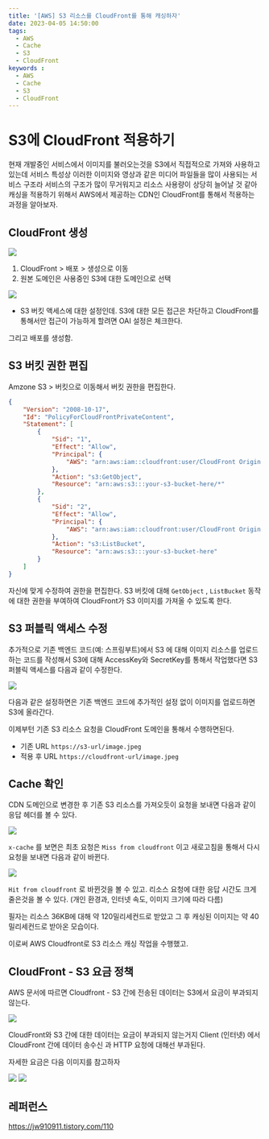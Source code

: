 ```yaml
---
title: '[AWS] S3 리소스를 CloudFront를 통해 캐싱하자'
date: 2023-04-05 14:50:00
tags:
  - AWS
  - Cache
  - S3
  - CloudFront
keywords :
  - AWS
  - Cache
  - S3
  - CloudFront
---
```


# S3에 CloudFront 적용하기

현재 개발중인 서비스에서 이미지를 불러오는것을 S3에서 직접적으로 가져와 사용하고 있는데
서비스 특성상 이러한 이미지와 영상과 같은 미디어 파일들을 많이 사용되는 서비스 구조라 
서비스의 구조가 많이 무거워지고 리소스 사용량이 상당히 늘어날 것 같아 캐싱을 적용하기 위해서 
AWS에서 제공하는 CDN인 CloudFront를 통해서 적용하는 과정을 알아보자.

## CloudFront 생성

![](1.png)

1. CloudFront > 배포 > 생성으로 이동
2. 원본 도메인은 사용중인 S3에 대한 도메인으로 선택

![](2.png)
- S3 버킷 액세스에 대한 설정인데. S3에 대한 모든 접근은 차단하고 CloudFront를 통해서만 접근이 가능하게 할려면 OAI 설정은 체크한다. 

그리고 배포를 생성함.

## S3 버킷 권한 편집
Amzone S3 > 버킷으로 이동해서 버킷 권한을 편집한다.

```json
{
    "Version": "2008-10-17",
    "Id": "PolicyForCloudFrontPrivateContent",
    "Statement": [
        {
            "Sid": "1",
            "Effect": "Allow",
            "Principal": {
                "AWS": "arn:aws:iam::cloudfront:user/CloudFront Origin Access Identity OAI-Here"
            },
            "Action": "s3:GetObject",
            "Resource": "arn:aws:s3:::your-s3-bucket-here/*"
        },
        {
            "Sid": "2",
            "Effect": "Allow",
            "Principal": {
                "AWS": "arn:aws:iam::cloudfront:user/CloudFront Origin Access Identity OAI-Here"
            },
            "Action": "s3:ListBucket",
            "Resource": "arn:aws:s3:::your-s3-bucket-here"
        }
    ]
}
```
자신에 맞게 수정하여 권한을 편집한다.
S3 버킷에 대해 `GetObject` , `ListBucket` 동작에 대한 권한을 부여하여 CloudFront가 S3 이미지를 가져올 수 있도록 한다.

## S3 퍼블릭 액세스 수정
추가적으로 기존 백엔드 코드(예: 스프링부트)에서 S3 에 대해 이미지 리소스를 업로드하는 코드를 작성해서 S3에 대해 AccessKey와 SecretKey를 통해서 작업했다면 S3 퍼블릭 액세스를 다음과 같이 수정한다.

![](3.png)

다음과 같은 설정하면은 기존 백엔드 코드에 추가적인 설정 없이 이미지를 업로드하면 S3에 올라간다.

이제부턴 기존 S3 리소스 요청을 CloudFront 도메인을 통해서 수행하면된다.

- 기존 URL `https://s3-url/image.jpeg`
- 적용 후 URL `https://cloudfront-url/image.jpeg`

## Cache 확인
CDN 도메인으로 변경한 후 기존 S3 리소스를 가져오듯이 요청을 보내면 다음과 같이 응답 헤더를 볼 수 있다.

![](4.png)

`x-cache` 를 보면은 최초 요청은 `Miss from cloudfront` 이고 새로고침을 통해서 다시 요청을 보내면 다음과 같이 바뀐다.

![](5.png)

`Hit from cloudfront` 로 바뀐것을 볼 수 있고. 리소스 요청에 대한 응답 시간도 크게 줄은것을 볼 수 있다. (개인 환경과, 인터넷 속도, 이미지 크기에 따라 다름)

필자는 리소스 36KB에 대해 약 120밀리세컨드로 받았고 그 후 캐싱된 이미지는 약 40밀리세컨드로 받아온 모습이다.

이로써 AWS Cloudfront로 S3 리소스 캐싱 작업을 수행했고.

## CloudFront - S3 요금 정책
AWS 문서에 따르면 Cloudfront - S3 간에 전송된 데이터는 S3에서 요금이 부과되지 않는다.

![](https://blog.kakaocdn.net/dn/dvQZ5Q/btrnFazzAb7/ttfyBK0Xn02p0BhX7b17cK/img.png)

CloudFront와 S3 간에 대한 데이터는 요금이 부과되지 않는거지 Client (인터넷) 에서 CloudFront 간에 데이터 송수신 과 HTTP 요청에 대해선 부과된다. 

자세한 요금은 다음 이미지를 참고하자

![](https://blog.kakaocdn.net/dn/bNlRAh/btrnBzNjJZb/kf5n4Yw0xlfszmzTfWNPM0/img.png)
![](https://blog.kakaocdn.net/dn/cVU1N0/btrnHSebQNc/TfigOAnI0JSSk3dKoB1H4K/img.png)


## 레퍼런스
https://jw910911.tistory.com/110
